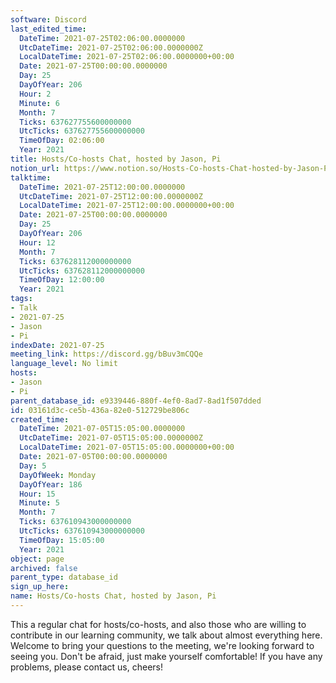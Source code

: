 ```yaml
---
software: Discord
last_edited_time:
  DateTime: 2021-07-25T02:06:00.0000000
  UtcDateTime: 2021-07-25T02:06:00.0000000Z
  LocalDateTime: 2021-07-25T02:06:00.0000000+00:00
  Date: 2021-07-25T00:00:00.0000000
  Day: 25
  DayOfYear: 206
  Hour: 2
  Minute: 6
  Month: 7
  Ticks: 637627755600000000
  UtcTicks: 637627755600000000
  TimeOfDay: 02:06:00
  Year: 2021
title: Hosts/Co-hosts Chat, hosted by Jason, Pi
notion_url: https://www.notion.so/Hosts-Co-hosts-Chat-hosted-by-Jason-Pi-03161d3cce5b436a82e0512729be806c
talktime:
  DateTime: 2021-07-25T12:00:00.0000000
  UtcDateTime: 2021-07-25T12:00:00.0000000Z
  LocalDateTime: 2021-07-25T12:00:00.0000000+00:00
  Date: 2021-07-25T00:00:00.0000000
  Day: 25
  DayOfYear: 206
  Hour: 12
  Month: 7
  Ticks: 637628112000000000
  UtcTicks: 637628112000000000
  TimeOfDay: 12:00:00
  Year: 2021
tags:
- Talk
- 2021-07-25
- Jason
- Pi
indexDate: 2021-07-25
meeting_link: https://discord.gg/bBuv3mCQQe
language_level: No limit
hosts:
- Jason
- Pi
parent_database_id: e9339446-880f-4ef0-8ad7-8ad1f507dded
id: 03161d3c-ce5b-436a-82e0-512729be806c
created_time:
  DateTime: 2021-07-05T15:05:00.0000000
  UtcDateTime: 2021-07-05T15:05:00.0000000Z
  LocalDateTime: 2021-07-05T15:05:00.0000000+00:00
  Date: 2021-07-05T00:00:00.0000000
  Day: 5
  DayOfWeek: Monday
  DayOfYear: 186
  Hour: 15
  Minute: 5
  Month: 7
  Ticks: 637610943000000000
  UtcTicks: 637610943000000000
  TimeOfDay: 15:05:00
  Year: 2021
object: page
archived: false
parent_type: database_id
sign_up_here: 
name: Hosts/Co-hosts Chat, hosted by Jason, Pi
---
```







This a regular chat for hosts/co-hosts, and also those who are willing to contribute in our learning community, we talk about almost everything here. Welcome to bring your questions to the meeting, we're looking forward to seeing you. Don't be afraid, just make yourself comfortable!
If you have any problems, please contact us, cheers!




